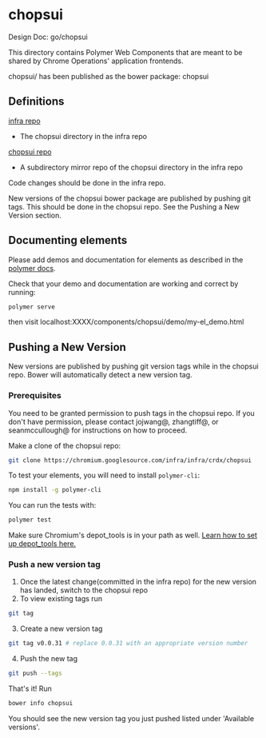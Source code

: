 # chopsui

Design Doc: go/chopsui

This directory contains Polymer Web Components that are meant to be shared
by Chrome Operations' application frontends.

chopsui/ has been published as the bower package: chopsui

## Definitions

[infra repo](https://chromium.googlesource.com/infra/infra/+/master/crdx/chopsui/)

- The chopsui directory in the infra repo

[chopsui repo](https://chromium.googlesource.com/infra/infra/crdx/chopsui.git)

- A subdirectory mirror repo of the chopsui directory in the infra repo

Code changes should be done in the infra repo.

New versions of the chopsui bower package are published by pushing git tags. This should be done in the chopsui repo. See the Pushing a New Version section.

## Documenting elements
Please add demos and documentation for elements as described in the [polymer docs](https://www.polymer-project.org/2.0/docs/tools/documentation#document-an-element).

Check that your demo and documentation are working and correct by running:

```sh
polymer serve
```

then visit localhost:XXXX/components/chopsui/demo/my-el_demo.html

## Pushing a New Version

New versions are published by pushing git version tags while in the chopsui repo.
Bower will automatically detect a new version tag.

### Prerequisites
You need to be granted permission to push tags in the chopsui repo. If you don't have
permission, please contact jojwang@, zhangtiff@, or seanmccullough@ for instructions on
how to proceed.


Make a clone of the chopsui repo:

```sh
git clone https://chromium.googlesource.com/infra/infra/crdx/chopsui
```

To test your elements, you will need to install `polymer-cli`:

```sh
npm install -g polymer-cli
```

You can run the tests with:

```sh
polymer test
```

Make sure Chromium's depot_tools is in your path as well. [Learn how to set up
depot_tools here.](http://commondatastorage.googleapis.com/chrome-infra-docs/flat/depot_tools/docs/html/depot_tools_tutorial.html#_setting_up)

### Push a new version tag

1) Once the latest change(committed in the infra repo) for the new version has landed, switch
to the chopsui repo
2) To view existing tags run

```sh
git tag
```
3) Create a new version tag

```sh
git tag v0.0.31 # replace 0.0.31 with an appropriate version number
```
4) Push the new tag

```sh
git push --tags
```

That's it!
Run

```sh
bower info chopsui
```
You should see the new version tag you just pushed listed under 'Available versions'.
